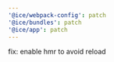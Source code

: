 ```yaml
---
'@ice/webpack-config': patch
'@ice/bundles': patch
'@ice/app': patch
---
```


fix: enable hmr to avoid reload
